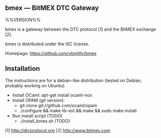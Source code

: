 bmex — BitMEX DTC Gateway
-------------------------------------------------------------------------------
%%VERSION%%

bmex is a gateway between the DTC protocol [1] and the BitMEX exchange [2].

bmex is distributed under the ISC license.

Homepage: https://github.com/vbmithr/bmex

## Installation

The instructions are for a debian-like distribution (tested on Debian,
probably working on Ubuntu).

* Install OCaml: apt-get install ocaml-nox
* Install OPAM (git version):
   * git clone git://github.com/ocaml/opam
   * ./configure && make lib-ext && make && sudo make install
* Run install script (TODO)
   * ./install_bmex.sh (TODO)

[1] http://dtcprotocol.org
[2] http://www.bitmex.com
